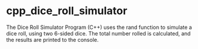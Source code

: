 # cpp_dice_roll_simulator
The Dice Roll Simulator Program (C++) uses the rand function to simulate a dice roll, using two 6-sided dice. The total number rolled is calculated, and the results are printed to the console.
